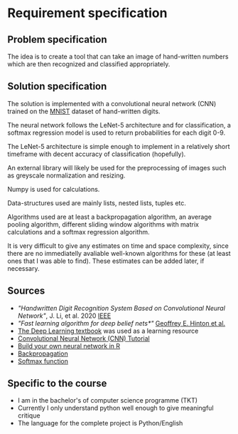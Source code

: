 # Requirement specification

## Problem specification
The idea is to create a tool that can take an image of hand-written numbers which are then recognized and classified appropriately.

## Solution specification
The solution is implemented with a convolutional neural network (CNN) trained on the [MNIST](http://yann.lecun.com/exdb/mnist/) dataset of hand-written digits.

The neural network follows the LeNet-5 architecture and for classification, a softmax regression model is used to return probabilities for each digit 0-9.

The LeNet-5 architecture is simple enough to implement in a relatively short timeframe with decent accuracy of classification (hopefully). 

An external library will likely be used for the preprocessing of images such as greyscale normalization and resizing. 

Numpy is used for calculations.

Data-structures used are mainly lists, nested lists, tuples etc.

Algorithms used are at least a backpropagation algorithm, an average pooling algorithm, different sliding window algorithms with matrix calculations and a softmax regression algorithm.

It is very difficult to give any estimates on time and space complexity, since there are no immediatelly avaliable well-known algorithms for these (at least ones that I was able to find). These estimates can be added later, if necessary.

## Sources
- _"Handwritten Digit Recognition System Based on Convolutional Neural Network"_, J. Li, et al. 2020 [IEEE](https://ieeexplore.ieee.org/document/9213619)
- _"Fast learning algorithm for deep belief nets*"_  [Geoffrey E. Hinton et al.](https://www.cs.toronto.edu/~hinton/absps/fastnc.pdf)
- [The Deep Learning textbook](https://www.deeplearningbook.org/) was used as a learning resource
- [Convolutional Neural Network (CNN) Tutorial](https://www.kaggle.com/code/kanncaa1/convolutional-neural-network-cnn-tutorial/notebook)
- [Build your own neural network in R](https://www.kaggle.com/code/russwill/build-your-own-neural-network-in-r)
- [Backpropagation](https://en.wikipedia.org/wiki/Backpropagation)
- [Softmax function](https://en.wikipedia.org/wiki/Softmax_function)

## Specific to the course
- I am in the bachelor's of computer science programme (TKT)
- Currently I only understand python well enough to give meaningful critique
- The language for the complete project is Python/English
